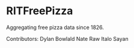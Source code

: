 # RITFreePizza
Aggregating free pizza data since 1826.

Contributors:
Dylan Bowlald
Nate Raw
Italo Sayan
